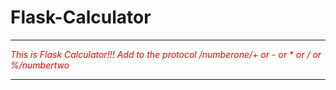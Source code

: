 # Flask-Calculator

_____
<span style="color:red"> *This is Flask Calculator!!! Add to the protocol /numberone/+ or - or * or / or %/numbertwo*</span>
_____

